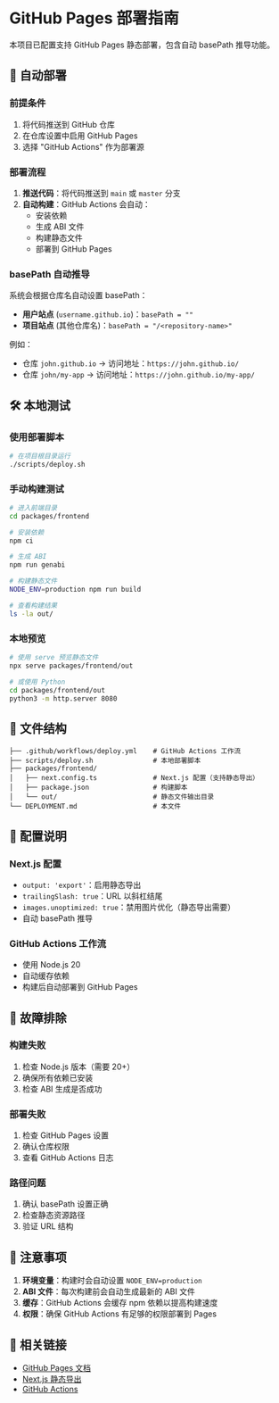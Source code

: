 # GitHub Pages 部署指南

本项目已配置支持 GitHub Pages 静态部署，包含自动 basePath 推导功能。

## 🚀 自动部署

### 前提条件
1. 将代码推送到 GitHub 仓库
2. 在仓库设置中启用 GitHub Pages
3. 选择 "GitHub Actions" 作为部署源

### 部署流程
1. **推送代码**：将代码推送到 `main` 或 `master` 分支
2. **自动构建**：GitHub Actions 会自动：
   - 安装依赖
   - 生成 ABI 文件
   - 构建静态文件
   - 部署到 GitHub Pages

### basePath 自动推导
系统会根据仓库名自动设置 basePath：

- **用户站点** (`username.github.io`)：`basePath = ""`
- **项目站点** (其他仓库名)：`basePath = "/<repository-name>"`

例如：
- 仓库 `john.github.io` → 访问地址：`https://john.github.io/`
- 仓库 `john/my-app` → 访问地址：`https://john.github.io/my-app/`

## 🛠️ 本地测试

### 使用部署脚本
```bash
# 在项目根目录运行
./scripts/deploy.sh
```

### 手动构建测试
```bash
# 进入前端目录
cd packages/frontend

# 安装依赖
npm ci

# 生成 ABI
npm run genabi

# 构建静态文件
NODE_ENV=production npm run build

# 查看构建结果
ls -la out/
```

### 本地预览
```bash
# 使用 serve 预览静态文件
npx serve packages/frontend/out

# 或使用 Python
cd packages/frontend/out
python3 -m http.server 8080
```

## 📁 文件结构

```
├── .github/workflows/deploy.yml    # GitHub Actions 工作流
├── scripts/deploy.sh               # 本地部署脚本
├── packages/frontend/
│   ├── next.config.ts              # Next.js 配置（支持静态导出）
│   ├── package.json                # 构建脚本
│   └── out/                        # 静态文件输出目录
└── DEPLOYMENT.md                   # 本文件
```

## 🔧 配置说明

### Next.js 配置
- `output: 'export'`：启用静态导出
- `trailingSlash: true`：URL 以斜杠结尾
- `images.unoptimized: true`：禁用图片优化（静态导出需要）
- 自动 basePath 推导

### GitHub Actions 工作流
- 使用 Node.js 20
- 自动缓存依赖
- 构建后自动部署到 GitHub Pages

## 🐛 故障排除

### 构建失败
1. 检查 Node.js 版本（需要 20+）
2. 确保所有依赖已安装
3. 检查 ABI 生成是否成功

### 部署失败
1. 检查 GitHub Pages 设置
2. 确认仓库权限
3. 查看 GitHub Actions 日志

### 路径问题
1. 确认 basePath 设置正确
2. 检查静态资源路径
3. 验证 URL 结构

## 📝 注意事项

1. **环境变量**：构建时会自动设置 `NODE_ENV=production`
2. **ABI 文件**：每次构建前会自动生成最新的 ABI 文件
3. **缓存**：GitHub Actions 会缓存 npm 依赖以提高构建速度
4. **权限**：确保 GitHub Actions 有足够的权限部署到 Pages

## 🔗 相关链接

- [GitHub Pages 文档](https://docs.github.com/en/pages)
- [Next.js 静态导出](https://nextjs.org/docs/advanced-features/static-html-export)
- [GitHub Actions](https://docs.github.com/en/actions)
